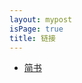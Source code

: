 ```yaml
---
layout: mypost
isPage: true
title: 链接
---
```


<!-- 
```
名称：{{ site.title }}
描述：{{ site.description }}
地址：{{ site.domainUrl }}{{ site.baseUrl }}
头像：{{ site.domainUrl }}{{ site.baseUrl }}/static/img/logo.jpg
``` -->
<!-- 
<ul>
  {% for link in site.data.links %}
  <li>
    <p><a href="{{ link.url }}" title="{{ link.desc }}" target="_blank" >{{ link.title }}</a></p>
  </li>
  {% endfor %}
</ul> -->
<ul>
  <li>
  <p><a href="https://www.jianshu.com/u/f32e1b2bc5ad" target="_blank" >简书</a></p>
  </li>
</ul>